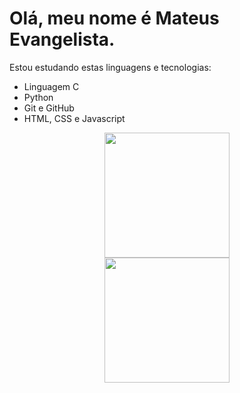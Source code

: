 # Olá, meu nome é Mateus Evangelista.
Estou estudando estas linguagens e tecnologias:
- Linguagem C
- Python
- Git e GitHub
- HTML, CSS e Javascript
<div align="center">
  <a href="https://github.com/matEvangelista">
  <div align-items="center" justify-content="center">
    <img height="200em" src="https://github-readme-stats.vercel.app/api?username=matEvangelista&theme=tokyonight"><br>
    <img height="200em" src="https://github-readme-stats.vercel.app/api/top-langs/?username=matEvangelista&layout=compact&theme=tokyonight">
  </div>
</div>
<div style="display: inline_block">
